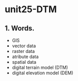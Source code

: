 # unit25-DTM

## 1. Words.

+ GIS
+ vector data
+ raster data
+ atribute data
+ spatial data
+ digital terrain model (DTM)
+ digital elevation model (DEM)







